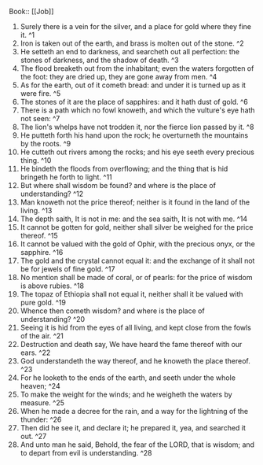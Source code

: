  Book:: [[Job]]
 1. Surely there is a vein for the silver, and a place for gold where they fine it. ^1
 2. Iron is taken out of the earth, and brass is molten out of the stone. ^2
 3. He setteth an end to darkness, and searcheth out all perfection: the stones of darkness, and the shadow of death. ^3
 4. The flood breaketh out from the inhabitant; even the waters forgotten of the foot: they are dried up, they are gone away from men. ^4
 5. As for the earth, out of it cometh bread: and under it is turned up as it were fire. ^5
 6. The stones of it are the place of sapphires: and it hath dust of gold. ^6
 7. There is a path which no fowl knoweth, and which the vulture's eye hath not seen: ^7
 8. The lion's whelps have not trodden it, nor the fierce lion passed by it. ^8
 9. He putteth forth his hand upon the rock; he overturneth the mountains by the roots. ^9
 10. He cutteth out rivers among the rocks; and his eye seeth every precious thing. ^10
 11. He bindeth the floods from overflowing; and the thing that is hid bringeth he forth to light. ^11
 12. But where shall wisdom be found? and where is the place of understanding? ^12
 13. Man knoweth not the price thereof; neither is it found in the land of the living. ^13
 14. The depth saith, It is not in me: and the sea saith, It is not with me. ^14
 15. It cannot be gotten for gold, neither shall silver be weighed for the price thereof. ^15
 16. It cannot be valued with the gold of Ophir, with the precious onyx, or the sapphire. ^16
 17. The gold and the crystal cannot equal it: and the exchange of it shall not be for jewels of fine gold. ^17
 18. No mention shall be made of coral, or of pearls: for the price of wisdom is above rubies. ^18
 19. The topaz of Ethiopia shall not equal it, neither shall it be valued with pure gold. ^19
 20. Whence then cometh wisdom? and where is the place of understanding? ^20
 21. Seeing it is hid from the eyes of all living, and kept close from the fowls of the air. ^21
 22. Destruction and death say, We have heard the fame thereof with our ears. ^22
 23. God understandeth the way thereof, and he knoweth the place thereof. ^23
 24. For he looketh to the ends of the earth, and seeth under the whole heaven; ^24
 25. To make the weight for the winds; and he weigheth the waters by measure. ^25
 26. When he made a decree for the rain, and a way for the lightning of the thunder: ^26
 27. Then did he see it, and declare it; he prepared it, yea, and searched it out. ^27
 28. And unto man he said, Behold, the fear of the LORD, that is wisdom; and to depart from evil is understanding. ^28
